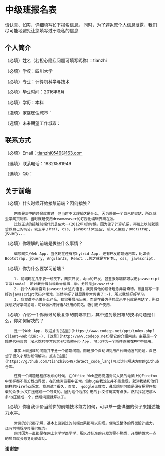 # 中级班报名表

请认真、如实、详细填写如下报名信息。
同时，为了避免您个人信息泄露，我们尽可能地避免让您填写过于隐私的信息

## 个人简介

（必填）姓名（若担心隐私问题可填写昵称）：tianzhi

（必填）学校：四川大学

（必填）专业：计算机科学与技术

（必填）毕业时间：2016年6月

（必填）学历：本科

（选填）家庭居住城市：

（选填）未来期望工作城市：

## 联系方式

（必填）Email：tianzhi0549@163.com

（选填）联系电话：18328581949

（选填）QQ：

## 关于前端

（必填）什么时候开始接触前端？因何接触？

        网页是高中的时候就做过，但当时不太理解这是什么，因为想做一个自己的网站，所以就去学网页制作。当时就是使用dreamweaver的可视化编辑界面在做。
        比较正式的接触前端代码是在大一(2012年)的时候。因为读了计算机系，再加上以前就很想做自己的网站，就去学了html, css, javascript这些, 后来又接触了Bootstrap, jQuery...

（必填）你理解的前端是做些什么事情？

        编写网页/Web App. 当然现在还有写hybrid App. 还有开发前端通用库，比如说Bootstrap, jQuery, AngularJS, React...总之就是写HTML, css, javascript.


（必填）你为什么要学习前端？

        1. 前端现在几乎要一统天下，网页开发, App的开发，甚至服务端都可以用javascript来写(node). 所以我觉得前端非常值得一学。尤其是javascript.
        2. 我个人非常喜欢javascript这门语言，我觉得他的设计理念非常奇特。而且能写一手好的javascript代码非常难，当然写好了就显得非常厉害了:-). 所以我想好好学习。
        3. 我觉得不论做什么产品，都需要展示出来，而现在最方便的展示平台就是网站了，所以我想好好学习前端，可以做出来好看&好用的网站，吸引用户使用。
    
（必填）介绍一个你做过的最复杂的前端项目，其中遇到最困难的技术问题是什么，你如何解决的？

        是一个Web App. 欢迎点击[这里](https://www.codepp.net/ppt/index.php?client=web)试用:-). [这里](http://www.codepp.net)是它的介绍网站。主要是一个提供代码高亮，定义跳转等常见IDE功能的Web App, 可以作为一个插件直接在PPT中使用。
        
        事实上最困难的问题并不是一个前端问题，而是那个自动识别用户代码语言的问题，自己想了很久才想到如何解决。点击[这里](https://github.com/tianzhi0549/detect_code_lang)可以访问解决方案的github仓库。
        
        还有一个问题是程序发布的时候，在Office Web应用商店测试人员的电脑上的Firefox中怎样都不能加载出界面，在其他浏览器中正常。但bug在我这边并不能重现，就算我装和他们同样的Firefox版本。我测试了很久，百度， google无数次，最后想到可能是没有把程序加载的众多js文件压缩成一个导致的。因为这个程序引用的js文件确实有点多。然后我就把那么多js压缩成一个，然后问题就解决了。
 
 
（必填）你自我评价当前你的前端技术能力如何，可以举一些详细的例子来描述能力水平。
        
        常见的知识都了解，基本上见到过的前端效果都可以实现。但缺乏整体的界面设计能力，还有前端程序的组织能力。
        同时因为一直都是在网上东学学西学学，所以对标准的开发流程不熟悉，开发稍微大一点的项目就会感觉比较混乱。
 
 
**谢谢您!**
